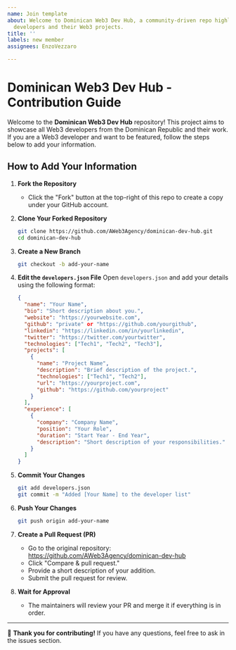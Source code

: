 ```yaml
---
name: Join template
about: Welcome to Dominican Web3 Dev Hub, a community-driven repo highlighting Dominican
  developers and their Web3 projects.
title: ''
labels: new member
assignees: EnzoVezzaro

---
```


# Dominican Web3 Dev Hub - Contribution Guide

Welcome to the **Dominican Web3 Dev Hub** repository! This project aims to showcase all Web3 developers from the Dominican Republic and their work. If you are a Web3 developer and want to be featured, follow the steps below to add your information.

## How to Add Your Information

1. **Fork the Repository**
   - Click the "Fork" button at the top-right of this repo to create a copy under your GitHub account.

2. **Clone Your Forked Repository**
   ```sh
   git clone https://github.com/AWeb3Agency/dominican-dev-hub.git
   cd dominican-dev-hub
   ```

3. **Create a New Branch**
   ```sh
   git checkout -b add-your-name
   ```

4. **Edit the `developers.json` File**
   Open `developers.json` and add your details using the following format:

   ```json
   {
     "name": "Your Name",
     "bio": "Short description about you.",
     "website": "https://yourwebsite.com",
     "github": "private" or "https://github.com/yourgithub",
     "linkedin": "https://linkedin.com/in/yourlinkedin",
     "twitter": "https://twitter.com/yourtwitter",
     "technologies": ["Tech1", "Tech2", "Tech3"],
     "projects": [
       {
         "name": "Project Name",
         "description": "Brief description of the project.",
         "technologies": ["Tech1", "Tech2"],
         "url": "https://yourproject.com",
         "github": "https://github.com/yourproject"
       }
     ],
     "experience": [
       {
         "company": "Company Name",
         "position": "Your Role",
         "duration": "Start Year - End Year",
         "description": "Short description of your responsibilities."
       }
     ]
   }
   ```
   
5. **Commit Your Changes**
   ```sh
   git add developers.json
   git commit -m "Added [Your Name] to the developer list"
   ```

6. **Push Your Changes**
   ```sh
   git push origin add-your-name
   ```

7. **Create a Pull Request (PR)**
   - Go to the original repository: https://github.com/AWeb3Agency/dominican-dev-hub
   - Click "Compare & pull request."
   - Provide a short description of your addition.
   - Submit the pull request for review.

8. **Wait for Approval**
   - The maintainers will review your PR and merge it if everything is in order.

---

🚀 **Thank you for contributing!** If you have any questions, feel free to ask in the issues section.

